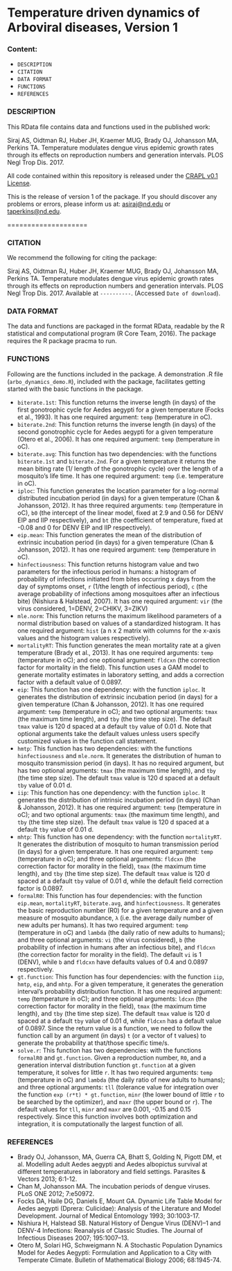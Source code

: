 Temperature driven dynamics of Arboviral diseases, Version 1
============================================================

### Content:

* `DESCRIPTION` 
* `CITATION`
* `DATA FORMAT`
* `FUNCTIONS`
* `REFERENCES`

### DESCRIPTION

This RData file contains data and functions used in the published work: 

Siraj AS, Oidtman RJ, Huber JH, Kraemer MUG, Brady OJ, Johansson MA, Perkins TA. Temperature modulates dengue virus epidemic growth rates through its effects on reproduction numbers and generation intervals. PLOS Negl Trop Dis. 2017. 

All code contained within this repository is released under the [CRAPL v0.1 License](http://matt.might.net/articles/crapl/). 

This is the release of version 1 of the package. If you should discover any problems or errors, please inform us at: asiraj@nd.edu or taperkins@nd.edu.

====================

### CITATION

We recommend the following for citing the package:

Siraj AS, Oidtman RJ, Huber JH, Kraemer MUG, Brady OJ, Johansson MA, Perkins TA. Temperature modulates dengue virus epidemic growth rates through its effects on reproduction numbers and generation intervals. PLOS Negl Trop Dis. 2017.  Available at `----------`. (Accessed `Date of download`).


### DATA FORMAT

The data and functions are packaged in the format RData, readable by the R statistical and computational program (R Core Team, 2016). The package requires the R package pracma to run.

### FUNCTIONS

Following are the functions included in the package. A demonstration .R file (`arbo_dynamics_demo.R`), included with the package, facilitates getting started with the basic functions in the package.

* `biterate.1st`: This function returns the inverse length (in days) of the first gonotrophic cycle for Aedes aegypti for a given temperature (Focks et al., 1993). It has one required argument: `temp` (temperature in oC).
* `biterate.2nd`: This function returns the inverse length (in days) of the second gonotrophic cycle for Aedes aegypti for a given temperature (Otero et al., 2006). It has one required argument: `temp` (temperature in oC).
* `biterate.avg`: This function has two dependencies: with the functions `biterate.1st` and `biterate.2nd`. For a given temperature it returns the mean biting rate (1/ length of the gonotrophic cycle) over the length of a mosquito’s life time. It has one required argument: `temp` (i.e. temperature in oC).
* `iploc`: This function generates the location parameter for a log-normal distributed incubation period (in days) for a given temperature (Chan & Johansson, 2012). It has three required arguments: `temp` (temperature in oC), `b0` (the intercept of the linear model, fixed at 2.9 and 0.56 for DENV EIP and IIP respectively), and `bt` (the coefficient of temperature, fixed at -0.08 and 0 for DENV EIP and IIP respectively).
* `eip.mean`: This function generates the mean of the distribution of extrinsic incubation period (in days) for a given temperature (Chan & Johansson, 2012). It has one required argument: `temp` (temperature in oC).
* `hinfectiousness`: This function returns histogram value and two parameters for the infectious period in humans: a histogram of probability of infections initiated from bites occurring x days from the day of symptoms onset, `r` (1/the length of infectious period), `c` (the average probability of infections among mosquitoes after an infectious bite) (Nishiura & Halstead, 2007). It has one required argument: `vir` (the virus considered, 1=DENV, 2=CHIKV, 3=ZIKV)
* `mle.norm`: This function returns the maximum likelihood parameters of a normal distribution based on values of a standardized histogram. It has one required argument: `hist` (a n x 2 matrix with columns for the x-axis values and the histogram values respectively).
* `mortalityRT`: This function generates the mean mortality rate at a given temperature (Brady et al., 2013). It has one required arguments: `temp` (temperature in oC); and one optional argument: `fldcxn` (the correction factor for mortality in the field). This function uses a GAM model to generate mortality estimates in laboratory setting, and adds a correction factor with a default value of 0.0897.
* `eip`: This function has one dependency: with the function `iploc`. It generates the distribution of extrinsic incubation period (in days) for a given temperature (Chan & Johansson, 2012). It has one required argument: `temp` (temperature in oC); and two optional arguments: `tmax` (the maximum time length), and `tby` (the time step size). The default `tmax` value is 120 d spaced at a default `tby` value of 0.01 d. Note that optional arguments take the default values unless users specify customized values in the function call statement. 
* `hmtp`: This function has two dependencies: with the functions `hinfectiousness` and `mle.norm`. It generates the distribution of human to mosquito transmission period (in days). It has no required argument, but has two optional arguments: `tmax` (the maximum time length), and `tby` (the time step size). The default `tmax` value is 120 d spaced at a default `tby` value of 0.01 d.
* `iip`: This function has one dependency: with the function `iploc`. It generates the distribution of intrinsic incubation period (in days) (Chan & Johansson, 2012). It has one required argument: `temp` (temperature in oC); and two optional arguments: `tmax` (the maximum time length), and `tby` (the time step size). The default `tmax` value is 120 d spaced at a default `tby` value of 0.01 d.
* `mhtp`: This function has one dependency: with the function `mortalityRT`. It generates the distribution of mosquito to human transmission period (in days) for a given temperature. It has one required argument: `temp` (temperature in oC); and three optional arguments: `fldcxn` (the correction factor for morality in the field), `tmax` (the maximum time length), and `tby` (the time step size). The default `tmax` value is 120 d spaced at a default `tby` value of 0.01 d, while the default field correction factor is 0.0897.
* `formalR0`: This function has four dependencies: with the function `eip.mean`, `mortalityRT`, `biterate.avg`, and `hinfectiousness`. It generates the basic reproduction number (R0) for a given temperature and a given measure of mosquito abundance, `λ` (i.e. the average daily number of new adults per humans). It has two required argument: `temp` (temperature in oC) and `lambda` (the daily ratio of new adults to humans); and three optional arguments:  `vi` (the virus considered),  `b` (the probability of infection in humans after an infectious bite), and  `fldcxn` (the correction factor for morality in the field). The default `vi` is 1 (DENV), while `b` and `fldcxn`  have defaults values of 0.4 and 0.0897 respectively.
* `gt.function`: This function has four dependencies: with the function `iip`, `hmtp`, `eip`, and `mhtp`. For a given temperature, it generates the generation interval’s probability distribution function. It has one required argument: `temp` (temperature in oC); and three optional arguments: `ldcxn` (the correction factor for morality in the field), `tmax` (the maximum time length), and `tby` (the time step size). The default `tmax` value is 120 d spaced at a default `tby` value of 0.01 d, while `fldcxn` has a default value of 0.0897. Since the return value is a function, we need to follow the function call by an argument (in days) `t` (or a vector of t values) to generate the probability at that/those specific time/s.
* `solve.r`: This function has two dependencies: with the functions `formalR0` and `gt.function`. Given a reproduction number, `R0`, and a generation interval distribution function `gt.function` at a given temperature, it solves for little `r`. It has two required arguments: `temp` (temperature in oC) and `lambda` (the daily ratio of new adults to humans); and three optional arguments: `tll` (tolerance value for integration over the function `exp (r*t) * gt.function`, `minr` (the lower bound of little `r` to be searched by the optimizer), and `maxr` (the upper bound or `r`). The default values for `tll`, `minr` and `maxr` are 0.001, -0.15 and 0.15 respectively. Since this function involves both optimization and integration, it is computationally the largest function of all.

### REFERENCES

* Brady OJ, Johansson, MA, Guerra CA, Bhatt S, Golding N, Pigott DM, et al. Modelling adult Aedes aegypti and Aedes albopictus survival at different temperatures in laboratory and field settings. Parasites & Vectors 2013; 6:1-12.
* Chan M, Johansson MA. The incubation periods of dengue viruses. PLoS ONE 2012; 7:e50972.
* Focks DA, Haile DG, Daniels E, Mount GA. Dynamic Life Table Model for Aedes aegypti (Dprera: Culicidae): Analysis of the Literature and Model Development. Journal of Medical Entomology 1993; 30:1003-17.
* Nishiura H, Halstead SB. Natural History of Dengue Virus (DENV)–1 and DENV-4 Infections: Reanalysis of Classic Studies. The Journal of Infectious Diseases 2007; 195:1007–13.
* Otero M, Solari HG, Schweigmann N. A Stochastic Population Dynamics Model for Aedes Aegypti: Formulation and Application to a City with Temperate Climate. Bulletin of Mathematical Biology 2006; 68:1945-74.
